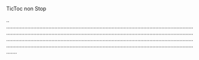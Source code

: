 TicToc non Stop

..
.......................................................................................................................................................................................................................................................................................................................................................................................................................................................................................................................